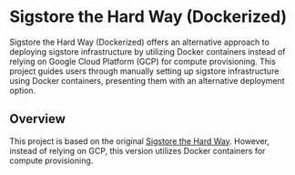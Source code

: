 

# Sigstore the Hard Way (Dockerized)

Sigstore the Hard Way (Dockerized) offers an alternative approach to deploying sigstore infrastructure by utilizing Docker containers instead of relying on Google Cloud Platform (GCP) for compute provisioning. This project guides users through manually setting up sigstore infrastructure using Docker containers, presenting them with an alternative deployment option.

## Overview

This project is based on the original [Sigstore the Hard Way](https://github.com/sigstore/sigstore-the-hard-way). However, instead of relying on GCP, this version utilizes Docker containers for compute provisioning.
